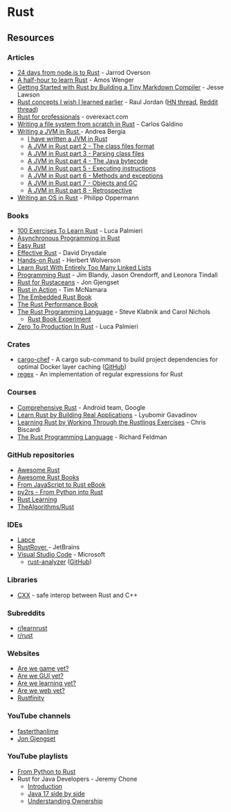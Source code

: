 # Rust

## Resources

### Articles

* [24 days from node.js to Rust](https://candle.dev/blog/javascript-to-rust/javascript-to-rust-day-1-rustup/) - Jarrod Overson
* [A half-hour to learn Rust](https://fasterthanli.me/articles/a-half-hour-to-learn-rust) - Amos Wenger
* [Getting Started with Rust by Building a Tiny Markdown Compiler](https://jesselawson.org/rust/getting-started-with-rust-by-building-a-tiny-markdown-compiler/) - Jesse Lawson
* [Rust concepts I wish I learned earlier](https://rauljordan.com/rust-concepts-i-wish-i-learned-earlier/) - Raul Jordan ([HN thread](https://news.ycombinator.com/item?id=34427604), [Reddit thread](https://www.reddit.com/r/rust/comments/10eu2aw/rust_concepts_i_wish_i_learned_earlier/))
* [Rust for professionals](https://overexact.com/rust-for-professionals/) - overexact.com
* [Writing a file system from scratch in Rust](https://blog.carlosgaldino.com/writing-a-file-system-from-scratch-in-rust.html) - Carlos Galdino
* [Writing a JVM in Rust ](https://andreabergia.com/series/writing-a-jvm-in-rust/)- Andrea Bergia
  * [I have written a JVM in Rust](https://andreabergia.com/blog/2023/07/i-have-written-a-jvm-in-rust/)
  * [A JVM in Rust part 2 - The class files format](https://andreabergia.com/blog/2023/07/a-jvm-in-rust-part-2-the-class-files-format/)
  * [A JVM in Rust part 3 - Parsing class files](https://andreabergia.com/blog/2023/07/a-jvm-in-rust-part-3-parsing-class-files/)
  * [A JVM in Rust part 4 - The Java bytecode](https://andreabergia.com/blog/2023/08/a-jvm-in-rust-part-4-the-java-bytecode/)
  * [A JVM in Rust part 5 - Executing instructions](https://andreabergia.com/blog/2023/08/a-jvm-in-rust-part-5-executing-instructions/)
  * [A JVM in Rust part 6 - Methods and exceptions](https://andreabergia.com/blog/2023/09/a-jvm-in-rust-part-6-methods-and-exceptions/)
  * [A JVM in Rust part 7 - Objects and GC](https://andreabergia.com/blog/2023/10/a-jvm-in-rust-part-7-objects-and-gc/)
  * [A JVM in Rust part 8 - Retrospective](https://andreabergia.com/blog/2023/11/a-jvm-in-rust-part-8-retrospective/)
* [Writing an OS in Rust](https://os.phil-opp.com/) - Philipp Oppermann

### Books

* [100 Exercises To Learn Rust](https://rust-exercises.com/) - Luca Palmieri
* [Asynchronous Programming in Rust](https://rust-lang.github.io/async-book/)
* [Easy Rust](https://fongyoong.github.io/easy_rust/)
* [Effective Rust](https://www.lurklurk.org/effective-rust/) - David Drysdale
* [Hands-on Rust](https://pragprog.com/titles/hwrust/hands-on-rust/) - Herbert Wolverson
* [Learn Rust With Entirely Too Many Linked Lists](https://rust-unofficial.github.io/too-many-lists/index.html)
* [Programming Rust](https://www.oreilly.com/library/view/programming-rust-2nd/9781492052586/) - Jim Blandy, Jason Orendorff, and Leonora Tindall
* [Rust for Rustaceans](https://rust-for-rustaceans.com/) - Jon Gjengset
* [Rust in Action](https://www.rustinaction.com/) - Tim McNamara
* [The Embedded Rust Book](https://docs.rust-embedded.org/book/index.html)
* [The Rust Performance Book](https://nnethercote.github.io/perf-book/introduction.html)
* [The Rust Programming Language](https://doc.rust-lang.org/book/) - Steve Klabnik and Carol Nichols
  * [Rust Book Experiment](https://rust-book.cs.brown.edu/)
* [Zero To Production In Rust](https://www.zero2prod.com/index.html?country=the%20UK\&discount_code=VAT20) - Luca Palmieri

### Crates

* [cargo-chef](https://crates.io/crates/cargo-chef) - A cargo sub-command to build project dependencies for optimal Docker layer caching ([GitHub](https://github.com/LukeMathWalker/cargo-chef))
* [regex](https://crates.io/crates/regex) - An implementation of regular expressions for Rust

### Courses

* [Comprehensive Rust](https://google.github.io/comprehensive-rust/) - Android team, Google
* [Learn Rust by Building Real Applications](https://www.udemy.com/course/rust-fundamentals/) - Lyubomir Gavadinov
* [Learning Rust by Working Through the Rustlings Exercises](https://egghead.io/courses/learning-rust-by-solving-the-rustlings-exercises-a722) - Chris Biscardi
* [The Rust Programming Language](https://frontendmasters.com/courses/rust/) - Richard Feldman

### GitHub repositories

* [Awesome Rust](https://github.com/rust-unofficial/awesome-rust)
* [Awesome Rust Books](https://github.com/sger/RustBooks)
* [From JavaScript to Rust eBook](https://github.com/vinodotdev/node-to-rust)
* [py2rs - From Python into Rust](https://github.com/rochacbruno/py2rs)
* [Rust Learning](https://github.com/ctjhoa/rust-learning)
* [TheAlgorithms/Rust](https://github.com/TheAlgorithms/Rust)

### IDEs

* [Lapce](https://lapce.dev/)
* [RustRover ](https://www.jetbrains.com/rust/)- JetBrains
* [Visual Studio Code](https://code.visualstudio.com/) - Microsoft
  * [rust-analyzer](https://marketplace.visualstudio.com/items?itemName=rust-lang.rust-analyzer) ([GitHub](https://github.com/rust-lang/rust-analyzer))

### Libraries

* [CXX](https://cxx.rs/) - safe interop between Rust and C++

### Subreddits

* [r/learnrust](https://www.reddit.com/r/learnrust/)
* [r/rust](https://www.reddit.com/r/rust/)

### Websites

* [Are we game yet?](https://arewegameyet.rs/)
* [Are we GUI yet?](https://areweguiyet.com/)
* [Are we learning yet?](https://www.arewelearningyet.com/)
* [Are we web yet?](https://www.arewewebyet.org/)
* [Rustfinity](https://www.rustfinity.com/)

### YouTube channels

* [fasterthanlime](https://www.youtube.com/@fasterthanlime/videos)
* [Jon Gjengset](https://www.youtube.com/@jonhoo)

### YouTube playlists

* [From Python to Rust](https://www.youtube.com/playlist?list=PLEIv4NBmh-GsWGE9mY3sF9c5lgh5Z_jLr)
* Rust for Java Developers - Jeremy Chone
  * [Introduction](https://www.youtube.com/watch?v=iFdh4sPC5Tg)
  * [Java 17 side by side](https://www.youtube.com/watch?v=_xiPUXMZeyU)
  * [Understanding Ownership](https://www.youtube.com/watch?v=Vg1LGHuAPP8)
